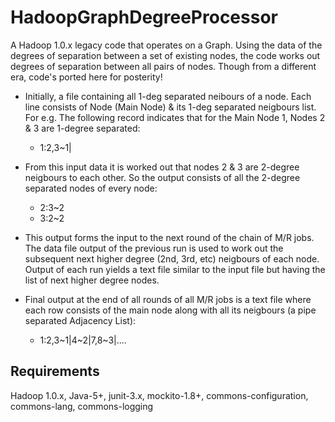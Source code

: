 # HadoopGraphDegreeProcessor
A Hadoop 1.0.x legacy code that operates on a Graph. Using the data of the degrees of separation between a set of existing nodes, the code works out degrees of separation between all pairs of nodes. Though from a different era, code's ported here for posterity! 

- Initially, a file containing all 1-deg separated neibours of a node. Each line consists of Node (Main Node) & its 1-deg separated neigbours list. 
For e.g. The following record indicates that for the Main Node 1, Nodes 2 & 3 are 1-degree separated: 
	* 1:2,3\~1|

- From this input data it is worked out that nodes 2 & 3 are 2-degree neigbours to each other. So the output consists of all the 2-degree separated nodes of every node:
	* 2:3\~2
	* 3:2\~2
	
- This output forms the input to the next round of the chain of M/R jobs. The data file output of the previous run is used to work out the subsequent next higher degree (2nd, 3rd, etc) neigbours of each node. Output of each run yields a text file similar to the input file but having the list of next higher degree nodes.

- Final output at the end of all rounds of all M/R jobs is a text file where each row consists of the main node along with all its neigbours (a pipe separated Adjacency List):
	*	1:2,3\~1|4\~2|7,8\~3|....

## Requirements
Hadoop 1.0.x, Java-5+, junit-3.x, mockito-1.8+, commons-configuration, commons-lang, commons-logging
